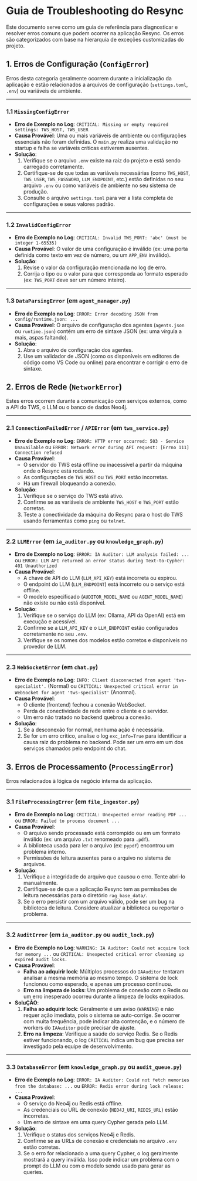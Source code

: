 # Guia de Troubleshooting do Resync

Este documento serve como um guia de referência para diagnosticar e resolver erros comuns que podem ocorrer na aplicação Resync. Os erros são categorizados com base na hierarquia de exceções customizadas do projeto.

## 1. Erros de Configuração (`ConfigError`)

Erros desta categoria geralmente ocorrem durante a inicialização da aplicação e estão relacionados a arquivos de configuração (`settings.toml`, `.env`) ou variáveis de ambiente.

---

### 1.1 `MissingConfigError`

- **Erro de Exemplo no Log**: `CRITICAL: Missing or empty required settings: TWS_HOST, TWS_USER`
- **Causa Provável**: Uma ou mais variáveis de ambiente ou configurações essenciais não foram definidas. O `main.py` realiza uma validação no startup e falha se variáveis críticas estiverem ausentes.
- **Solução**:
  1. Verifique se o arquivo `.env` existe na raiz do projeto e está sendo carregado corretamente.
  2. Certifique-se de que todas as variáveis necessárias (como `TWS_HOST`, `TWS_USER`, `TWS_PASSWORD`, `LLM_ENDPOINT`, etc.) estão definidas no seu arquivo `.env` ou como variáveis de ambiente no seu sistema de produção.
  3. Consulte o arquivo `settings.toml` para ver a lista completa de configurações e seus valores padrão.

---

### 1.2 `InvalidConfigError`

- **Erro de Exemplo no Log**: `CRITICAL: Invalid TWS_PORT: 'abc' (must be integer 1-65535)`
- **Causa Provável**: O valor de uma configuração é inválido (ex: uma porta definida como texto em vez de número, ou um `APP_ENV` inválido).
- **Solução**:
  1. Revise o valor da configuração mencionada no log de erro.
  2. Corrija o tipo ou o valor para que corresponda ao formato esperado (ex: `TWS_PORT` deve ser um número inteiro).

---

### 1.3 `DataParsingError` (em `agent_manager.py`)

- **Erro de Exemplo no Log**: `ERROR: Error decoding JSON from config/runtime.json: ...`
- **Causa Provável**: O arquivo de configuração dos agentes (`agents.json` ou `runtime.json`) contém um erro de sintaxe JSON (ex: uma vírgula a mais, aspas faltando).
- **Solução**:
  1. Abra o arquivo de configuração dos agentes.
  2. Use um validador de JSON (como os disponíveis em editores de código como VS Code ou online) para encontrar e corrigir o erro de sintaxe.

## 2. Erros de Rede (`NetworkError`)

Estes erros ocorrem durante a comunicação com serviços externos, como a API do TWS, o LLM ou o banco de dados Neo4j.

---

### 2.1 `ConnectionFailedError` / `APIError` (em `tws_service.py`)

- **Erro de Exemplo no Log**: `ERROR: HTTP error occurred: 503 - Service Unavailable` ou `ERROR: Network error during API request: [Errno 111] Connection refused`
- **Causa Provável**:
  - O servidor do TWS está offline ou inacessível a partir da máquina onde o Resync está rodando.
  - As configurações de `TWS_HOST` ou `TWS_PORT` estão incorretas.
  - Há um firewall bloqueando a conexão.
- **Solução**:
  1. Verifique se o serviço do TWS está ativo.
  2. Confirme se as variáveis de ambiente `TWS_HOST` e `TWS_PORT` estão corretas.
  3. Teste a conectividade da máquina do Resync para o host do TWS usando ferramentas como `ping` ou `telnet`.

---

### 2.2 `LLMError` (em `ia_auditor.py` ou `knowledge_graph.py`)

- **Erro de Exemplo no Log**: `ERROR: IA Auditor: LLM analysis failed: ...` ou `ERROR: LLM API returned an error status during Text-to-Cypher: 401 Unauthorized`
- **Causa Provável**:
  - A chave de API do LLM (`LLM_API_KEY`) está incorreta ou expirou.
  - O endpoint do LLM (`LLM_ENDPOINT`) está incorreto ou o serviço está offline.
  - O modelo especificado (`AUDITOR_MODEL_NAME` ou `AGENT_MODEL_NAME`) não existe ou não está disponível.
- **Solução**:
  1. Verifique se o serviço do LLM (ex: Ollama, API da OpenAI) está em execução e acessível.
  2. Confirme se a `LLM_API_KEY` e o `LLM_ENDPOINT` estão configurados corretamente no seu `.env`.
  3. Verifique se os nomes dos modelos estão corretos e disponíveis no provedor de LLM.

---

### 2.3 `WebSocketError` (em `chat.py`)

- **Erro de Exemplo no Log**: `INFO: Client disconnected from agent 'tws-specialist'.` (Normal) ou `CRITICAL: Unexpected critical error in WebSocket for agent 'tws-specialist'` (Anormal).
- **Causa Provável**:
  - O cliente (frontend) fechou a conexão WebSocket.
  - Perda de conectividade de rede entre o cliente e o servidor.
  - Um erro não tratado no backend quebrou a conexão.
- **Solução**:
  1. Se a desconexão for normal, nenhuma ação é necessária.
  2. Se for um erro crítico, analise o log `exc_info=True` para identificar a causa raiz do problema no backend. Pode ser um erro em um dos serviços chamados pelo endpoint do chat.

## 3. Erros de Processamento (`ProcessingError`)

Erros relacionados à lógica de negócio interna da aplicação.

---

### 3.1 `FileProcessingError` (em `file_ingestor.py`)

- **Erro de Exemplo no Log**: `CRITICAL: Unexpected error reading PDF ...` ou `ERROR: Failed to process document ...`
- **Causa Provável**:
  - O arquivo sendo processado está corrompido ou em um formato inválido (ex: um arquivo `.txt` renomeado para `.pdf`).
  - A biblioteca usada para ler o arquivo (ex: `pypdf`) encontrou um problema interno.
  - Permissões de leitura ausentes para o arquivo no sistema de arquivos.
- **Solução**:
  1. Verifique a integridade do arquivo que causou o erro. Tente abri-lo manualmente.
  2. Certifique-se de que a aplicação Resync tem as permissões de leitura necessárias para o diretório `rag_base_data/`.
  3. Se o erro persistir com um arquivo válido, pode ser um bug na biblioteca de leitura. Considere atualizar a biblioteca ou reportar o problema.

---

### 3.2 `AuditError` (em `ia_auditor.py` ou `audit_lock.py`)

- **Erro de Exemplo no Log**: `WARNING: IA Auditor: Could not acquire lock for memory ...` ou `CRITICAL: Unexpected critical error cleaning up expired audit locks.`
- **Causa Provável**:
  - **Falha ao adquirir lock**: Múltiplos processos do `IAAuditor` tentaram analisar a mesma memória ao mesmo tempo. O sistema de lock funcionou como esperado, e apenas um processo continuou.
  - **Erro na limpeza de locks**: Um problema de conexão com o Redis ou um erro inesperado ocorreu durante a limpeza de locks expirados.
- **SoluÇÃO**:
  1. **Falha ao adquirir lock**: Geralmente é um aviso (`WARNING`) e não requer ação imediata, pois o sistema se auto-corrige. Se ocorrer com muita frequência, pode indicar alta contenção, e o número de workers do `IAAuditor` pode precisar de ajuste.
  2. **Erro na limpeza**: Verifique a saúde do serviço Redis. Se o Redis estiver funcionando, o log `CRITICAL` indica um bug que precisa ser investigado pela equipe de desenvolvimento.

---

### 3.3 `DatabaseError` (em `knowledge_graph.py` ou `audit_queue.py`)

- **Erro de Exemplo no Log**: `ERROR: IA Auditor: Could not fetch memories from the database: ...` ou `ERROR: Redis error during lock release: ...`
- **Causa Provável**:
  - O serviço do Neo4j ou Redis está offline.
  - As credenciais ou URL de conexão (`NEO4J_URI`, `REDIS_URL`) estão incorretas.
  - Um erro de sintaxe em uma query Cypher gerada pelo LLM.
- **Solução**:
  1. Verifique o status dos serviços Neo4j e Redis.
  2. Confirme se as URLs de conexão e credenciais no arquivo `.env` estão corretas.
  3. Se o erro for relacionado a uma query Cypher, o log geralmente mostrará a query inválida. Isso pode indicar um problema com o prompt do LLM ou com o modelo sendo usado para gerar as queries.